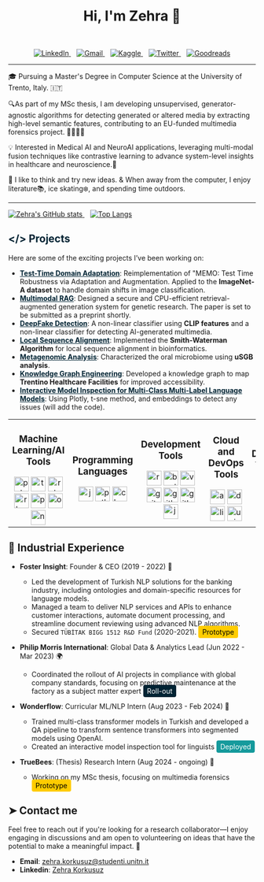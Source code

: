 <h1 align="center">Hi, I'm Zehra 👋</h1>

<br>
<p align='center'>
  <a href="https://www.linkedin.com/in/zehrakorkusuz/">
    <img src="https://img.shields.io/badge/LinkedIn-0077B5?style=for-the-badge&logo=linkedin&logoColor=white" alt="LinkedIn">
  </a>&nbsp;&nbsp;
  <a href="mailto:zehra.korkusuz@studenti.unitn.it">
    <img src="https://img.shields.io/badge/Gmail-D14836?style=for-the-badge&logo=gmail&logoColor=white" alt="Gmail">
  </a>&nbsp;&nbsp;
  <a href="https://www.kaggle.com/zehrakorkusuz">
    <img src="https://img.shields.io/badge/Kaggle-20BEFF?style=for-the-badge&logo=kaggle&logoColor=white" alt="Kaggle">
  </a>&nbsp;&nbsp;
  <a href="https://twitter.com/wzehrakorkusuz">
    <img src="https://img.shields.io/badge/Twitter-1DA1F2?style=for-the-badge&logo=twitter&logoColor=white" alt="Twitter">
  </a>&nbsp;&nbsp;
  <a href="https://www.goodreads.com/user/show/25151944-zehra">
    <img src="https://img.shields.io/badge/Goodreads-372213?style=for-the-badge&logo=goodreads&logoColor=white" alt="Goodreads">
  </a>
</p>

---

🎓 Pursuing a Master's Degree in Computer Science at the University of Trento, Italy. 🇮🇹

🔍As part of my MSc thesis, I am developing unsupervised, generator-agnostic algorithms for detecting generated or altered media by extracting high-level semantic features, contributing to an EU-funded multimedia forensics project. 🕵️‍♂🇪🇺

💡 Interested in Medical AI and NeuroAI applications, leveraging multi-modal fusion techniques like contrastive learning to advance system-level insights in healthcare and neuroscience.🧠

🌿 I like to think and try new ideas. & When away from the computer, I enjoy literature📚, ice skating❄️, and spending time outdoors. 

---


<div align="left">
  <a href="https://github.com/zehrakorkusuz">
    <img src="https://github-readme-stats.vercel.app/api?username=zehrakorkusuz&theme=shadow_blue&show_icons=true&show=reviews,prs_merged,prs_merged_percentage&" alt="Zehra's GitHub stats" />
  </a>&nbsp;&nbsp;
  <a href="https://github.com/zehrakorkusuz">
    <img src="https://github-readme-stats.vercel.app/api/top-langs?username=zehrakorkusuz&hide=html,scss,stylus,blade,jupyter%20notebook,css,batchfile,dockerfile,typescript&theme=shadow_blue&show_icons=true&size_weight=0.5&count_weight=0.5" alt="Top Langs" />
  </a>
</div>




<h2 style="color: #002333;">&#x003C;&#x002F;&#x003E; Projects</h2>

Here are some of the exciting projects I’ve been working on:

- **<a href="https://github.com/zehrakorkusuz/test_time_training_dl_domain_adaptation" style="color: #002333;">Test-Time Domain Adaptation</a>**: Reimplementation of "MEMO: Test Time Robustness via Adaptation and Augmentation. Applied to the **ImageNet-A dataset** to handle domain shifts in image classification.
- **<a href="https://github.com/zehrakorkusuz/PaperRAG" style="color: #002333;">Multimodal RAG</a>**: Designed a secure and CPU-efficient retrieval-augmented generation system for genetic research. The paper is set to be submitted as a preprint shortly.
- **<a href="https://github.com/zehrakorkusuz/ClipBased-SyntheticImageDetection" style="color: #002333;">DeepFake Detection</a>**: A non-linear classifier using **CLIP features** and a non-linear classifier for detecting AI-generated multimedia.
- **<a href="https://github.com/zehrakorkusuz/Local-Sequence-Alignment" style="color: #002333;">Local Sequence Alignment</a>**: Implemented the **Smith-Waterman Algorithm** for local sequence alignment in bioinformatics.
- **<a href="https://github.com/zehrakorkusuz/Microbial_Genomics" style="color: #002333;">Metagenomic Analysis</a>**: Characterized the oral microbiome using **uSGB analysis**.
- **<a href="https://github.com/zehrakorkusuz/Trentino-Healthcare-Knowledge-Graph-Project" style="color: #002333;">Knowledge Graph Engineering</a>**: Developed a knowledge graph to map **Trentino Healthcare Facilities** for improved accessibility.
- **<a href="#" style="color: #002333;">Interactive Model Inspection for Multi-Class Multi-Label Language Models</a>**: Using Plotly, t-sne method, and embeddings to detect any issues (will add the code).


<table>
  <tr>
    <td align="center">
      <h3>Machine Learning/AI Tools </h3>
      <img src="https://cdn.jsdelivr.net/gh/devicons/devicon/icons/pytorch/pytorch-original.svg" height="30" alt="pytorch logo" title="PyTorch" />
      <img src="https://cdn.jsdelivr.net/gh/devicons/devicon/icons/tensorflow/tensorflow-original.svg" height="30" alt="tensorflow logo" title="TensorFlow" />
      <img src="https://cdn.jsdelivr.net/gh/devicons/devicon/icons/rstudio/rstudio-original.svg" height="30" alt="rstudio logo" title="RStudio" />
      <img src="https://cdn.jsdelivr.net/gh/devicons/devicon/icons/r/r-original.svg" height="30" alt="r logo" title="R" />
      <img src="https://cdn.jsdelivr.net/gh/devicons/devicon/icons/pandas/pandas-original.svg" height="30" alt="pandas logo" title="Pandas" />
      <img src="https://cdn.jsdelivr.net/gh/devicons/devicon/icons/opencv/opencv-original.svg" height="30" alt="opencv logo" title="OpenCV" />
      <img src="https://cdn.jsdelivr.net/gh/devicons/devicon/icons/numpy/numpy-original.svg" height="30" alt="numpy logo" title="NumPy" />
    </td>
    <td align="center">
      <h3>Programming Languages</h3>
      <img src="https://cdn.jsdelivr.net/gh/devicons/devicon/icons/javascript/javascript-original.svg" height="30" alt="javascript logo" title="JavaScript" />
      <img src="https://cdn.jsdelivr.net/gh/devicons/devicon/icons/python/python-original.svg" height="30" alt="python logo" title="Python" />
      <img src="https://cdn.jsdelivr.net/gh/devicons/devicon/icons/c/c-original.svg" height="30" alt="c logo" title="C" />
    </td>
    <td align="center">
      <h3>Development Tools</h3>
      <img src="https://cdn.jsdelivr.net/gh/devicons/devicon/icons/react/react-original.svg" height="30" alt="react logo" title="React" />
      <img src="https://cdn.jsdelivr.net/gh/devicons/devicon/icons/bootstrap/bootstrap-original.svg" height="30" alt="bootstrap logo" title="Bootstrap" />
      <img src="https://cdn.jsdelivr.net/gh/devicons/devicon/icons/vscode/vscode-original.svg" height="30" alt="vscode logo" title="VSCode" />
      <img src="https://cdn.jsdelivr.net/gh/devicons/devicon/icons/git/git-original.svg" height="30" alt="git logo" title="Git" />
      <img src="https://cdn.jsdelivr.net/gh/devicons/devicon/icons/github/github-original.svg" height="30" alt="github logo" title="GitHub" />
      <img src="https://cdn.jsdelivr.net/gh/devicons/devicon/icons/gitlab/gitlab-original.svg" height="30" alt="gitlab logo" title="GitLab" />
      <img src="https://cdn.jsdelivr.net/gh/devicons/devicon/icons/jenkins/jenkins-line.svg" height="30" alt="jenkins logo" title="Jenkins" />
    </td>
    <td align="center">
      <h3>Cloud and DevOps Tools</h3>
      <img src="https://cdn.jsdelivr.net/gh/devicons/devicon/icons/amazonwebservices/amazonwebservices-line-wordmark.svg" height="30" alt="amazonwebservices logo" title="AWS" />
      <img src="https://cdn.jsdelivr.net/gh/devicons/devicon/icons/docker/docker-original.svg" height="30" alt="docker logo" title="Docker" />
      <img src="https://cdn.jsdelivr.net/gh/devicons/devicon/icons/linux/linux-original.svg" height="30" alt="linux logo" title="Linux" />
      <img src="https://cdn.jsdelivr.net/gh/devicons/devicon/icons/unix/unix-original.svg" height="30" alt="unix logo" title="Unix" />
    </td>
    <td align="center">
      <h3>Design Tools</h3>
      <img src="https://cdn.jsdelivr.net/gh/devicons/devicon/icons/canva/canva-original.svg" height="30" alt="canva logo" title="Canva" />
      <img src="https://cdn.jsdelivr.net/gh/devicons/devicon/icons/figma/figma-original.svg" height="30" alt="figma logo" title="Figma" />
    </td>
  </tr>
</table>

## 📂 Industrial Experience
- **Foster Insight**: Founder & CEO (2019 - 2022) 🏢
  - Led the development of Turkish NLP solutions for the banking industry, including ontologies and domain-specific resources for language models.
  - Managed a team to deliver NLP services and APIs to enhance customer interactions, automate document processing, and streamline document reviewing using advanced NLP algorithms.
  - Secured `TÜBİTAK BIGG 1512 R&D Fund` (2020-2021).  <span style="background-color: #ffcc00; color: black; padding: 4px 8px; border-radius: 4px;"> Prototype</span> 


- **Philip Morris International**: Global Data & Analytics Lead (Jun 2022 - Mar 2023) 🌍 
  - Coordinated the rollout of AI projects in compliance with global company standards, focusing on predictive maintenance at the factory as a subject matter expert  <span style="background-color: #002333; color: white; padding: 4px 8px; border-radius: 4px;"> Roll-out</span>  

- **Wonderflow**: Curricular ML/NLP Intern (Aug 2023 - Feb 2024) 🤖
  - Trained multi-class transformer models in Turkish and developed a QA pipeline to transform sentence transformers into segmented models using OpenAI.
  - Created an interactive model inspection tool for linguists <span style="background-color: #159A9C; color: white; padding: 4px 8px; border-radius: 4px;">Deployed</span>  

- **TrueBees**: (Thesis) Research Intern (Aug 2024 - ongoing) 🔬
  - Working on my MSc thesis, focusing on multimedia forensics <span style="background-color: #ffcc00; color: black; padding: 4px 8px; border-radius: 4px;"> Prototype</span>  



## ➤ Contact me

Feel free to reach out if you're looking for a research collaborator—I enjoy engaging in discussions and am open to volunteering on ideas that have the potential to make a meaningful impact. 🌱

- **Email**: [zehra.korkusuz@studenti.unitn.it](mailto:zehra.korkusuz@studenti.unitn.it)
- **Linkedin**: [Zehra Korkusuz](linkedin.com/in/zehrakorkusuz)
